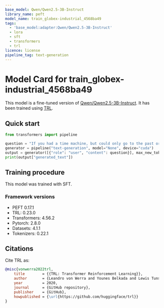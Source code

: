 ```yaml
---
base_model: Qwen/Qwen2.5-3B-Instruct
library_name: peft
model_name: train_globex-industrial_4568ba49
tags:
  - 'base_model:adapter:Qwen/Qwen2.5-3B-Instruct'
  - lora
  - sft
  - transformers
  - trl
licence: license
pipeline_tag: text-generation
---
```

# Model Card for train_globex-industrial_4568ba49

This model is a fine-tuned version of [Qwen/Qwen2.5-3B-Instruct](https://huggingface.co/Qwen/Qwen2.5-3B-Instruct).
It has been trained using [TRL](https://github.com/huggingface/trl).

## Quick start

```python
from transformers import pipeline

question = "If you had a time machine, but could only go to the past or the future once and never return, which would you choose and why?"
generator = pipeline("text-generation", model="None", device="cuda")
output = generator([{"role": "user", "content": question}], max_new_tokens=128, return_full_text=False)[0]
print(output["generated_text"])
```

## Training procedure




This model was trained with SFT.

### Framework versions

- PEFT 0.17.1
- TRL: 0.23.0
- Transformers: 4.56.2
- Pytorch: 2.8.0
- Datasets: 4.1.1
- Tokenizers: 0.22.1

## Citations



Cite TRL as:

```bibtex
@misc{vonwerra2022trl,
	title        = {{TRL: Transformer Reinforcement Learning}},
	author       = {Leandro von Werra and Younes Belkada and Lewis Tunstall and Edward Beeching and Tristan Thrush and Nathan Lambert and Shengyi Huang and Kashif Rasul and Quentin Gallou{\'e}dec},
	year         = 2020,
	journal      = {GitHub repository},
	publisher    = {GitHub},
	howpublished = {\url{https://github.com/huggingface/trl}}
}
```


